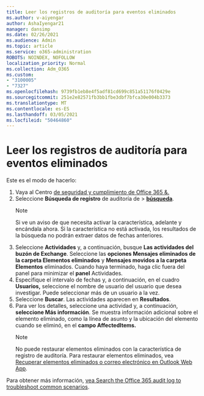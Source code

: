 ```yaml
---
title: Leer los registros de auditoría para eventos eliminados
ms.author: v-aiyengar
author: AshaIyengar21
manager: dansimp
ms.date: 02/26/2021
ms.audience: Admin
ms.topic: article
ms.service: o365-administration
ROBOTS: NOINDEX, NOFOLLOW
localization_priority: Normal
ms.collection: Adm_O365
ms.custom:
- "3100005"
- "7327"
ms.openlocfilehash: 9739fb1eb8e4f5adf81cd699c851a51176f0429e
ms.sourcegitcommit: 251e2e82571fb3bb1fbe3dbf7bfca30e004b3373
ms.translationtype: MT
ms.contentlocale: es-ES
ms.lasthandoff: 03/05/2021
ms.locfileid: "50464860"
---
```

# <a name="read-the-audit-logs-for-deleted-events"></a>Leer los registros de auditoría para eventos eliminados

Este es el modo de hacerlo:

1. Vaya al Centro [de seguridad y cumplimiento de Office 365 &.](https://go.microsoft.com/fwlink/p/?linkid=2077143)
1. Seleccione **Búsqueda de registro** de auditoría de  >  [**búsqueda**](https://go.microsoft.com/fwlink/?linkid=2103759).
    > [!NOTE]
    > Si ve un aviso de que necesita activar la característica, adelante y encándala ahora. Si la característica no está activada, los resultados de la búsqueda no podrán extraer datos de fechas anteriores.
1. Seleccione **Actividades** y, a continuación, busque **Las actividades del buzón de Exchange**. Seleccione las **opciones Mensajes eliminados de la carpeta Elementos eliminados** y **Mensajes movidos a la carpeta Elementos** eliminados. Cuando haya terminado, haga clic fuera del panel para minimizar el **panel** Actividades.
1. Especifique el intervalo de fechas y, a continuación, en el cuadro **Usuarios,** seleccione el nombre de usuario del usuario que desea investigar. Puede seleccionar más de un usuario a la vez.
1. Seleccione **Buscar**. Las actividades aparecen en **Resultados**.
1. Para ver los detalles, seleccione una actividad y, a continuación, **seleccione Más información**. Se muestra información adicional sobre el elemento eliminado, como la línea de asunto y la ubicación del elemento cuando se eliminó, en el **campo AffectedItems.**
    > [!NOTE]
    > No puede restaurar elementos eliminados con la característica de registro de auditoría. Para restaurar elementos eliminados, vea [Recuperar elementos eliminados o correo electrónico en Outlook Web App](https://go.microsoft.com/fwlink/?linkid=2103759).

Para obtener más información, [vea Search the Office 365 audit log to troubleshoot common scenarios](https://go.microsoft.com/fwlink/?linkid=2103944).
